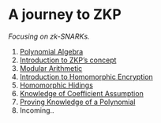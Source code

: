 # A journey to ZKP

*Focusing on zk-SNARKs.*

1. [Polynomial Algebra](https://www.khanacademy.org/math/algebra-home/alg-polynomials)
2. [Introduction to ZKP’s concept](https://medium.com/@imolfar/why-and-how-zk-snark-works-1-introduction-the-medium-of-a-proof-d946e931160)
3. [Modular Arithmetic](https://www.khanacademy.org/computing/computer-science/cryptography#modarithmetic)
4. [Introduction to Homomorphic Encryption](https://stevenyue.medium.com/fully-homomorphic-encryption-part-one-a-gentle-intro-94c3c3850568)
5. [Homomorphic Hidings](https://electriccoin.co/blog/snark-explain/)
6. [Knowledge of Coefficient Assumption](https://electriccoin.co/blog/snark-explain3/)
7. [Proving Knowledge of a Polynomial](https://medium.com/@imolfar/why-and-how-zk-snark-works-2-proving-knowledge-of-a-polynomial-f817760e2805)
8. Incoming..
